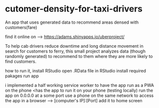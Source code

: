 # cutomer-density-for-taxi-drivers
An app that uses generated data to recommend areas densed with customers(fare)

find it online on --> https://adams.shinyapps.io/uberproject/

To help cab drivers reduce downtime and long distance movement in search for customers to ferry, this small project analyzes data (though randomly generated) to recommend to them where they are more likely to find customers.

how to run it,
 install RStudio
 open .RData file in RStudio
 install required pakages
 run app 
 
 i implemented a half working service worker to have the app run as a PWA on the phone
 <has the app
 to run it on your phone (testing locally)
 run the app on 0.0.0.0 at a some port
 use a phone on the same network to access the app in a browser --> [computer's IP]:[Port]
 add it to home screen
 
